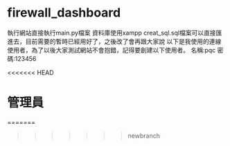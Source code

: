 # firewall_dashboard

執行網站直接執行main.py檔案
資料庫使用xampp
creat_sql.sql檔案可以直接匯進去，目前需要的暫時已經用好了，之後改了會再跟大家說
以下是我使用的連線使用者，為了以後大家測試網站不會抱錯，記得要創建以下使用者。
名稱:pqc
密碼:123456

<<<<<<< HEAD
# 管理員
=======
>>>>>>> newbranch
